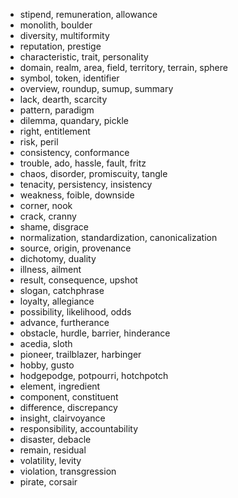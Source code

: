 
- stipend, remuneration, allowance
- monolith, boulder
- diversity, multiformity
- reputation, prestige
- characteristic, trait, personality
- domain, realm, area, field, territory, terrain, sphere
- symbol, token, identifier
- overview, roundup, sumup, summary
- lack, dearth, scarcity
- pattern, paradigm
- dilemma, quandary, pickle
- right, entitlement
- risk, peril
- consistency, conformance
- trouble, ado, hassle, fault, fritz
- chaos, disorder, promiscuity, tangle
- tenacity, persistency, insistency
- weakness, foible, downside
- corner, nook
- crack, cranny
- shame, disgrace
- normalization, standardization, canonicalization
- source, origin, provenance
- dichotomy, duality
- illness, ailment
- result, consequence, upshot
- slogan, catchphrase
- loyalty, allegiance
- possibility, likelihood, odds
- advance, furtherance
- obstacle, hurdle, barrier, hinderance
- acedia, sloth
- pioneer, trailblazer, harbinger
- hobby, gusto
- hodgepodge, potpourri, hotchpotch
- element, ingredient
- component, constituent
- difference, discrepancy
- insight, clairvoyance
- responsibility, accountability
- disaster, debacle
- remain, residual
- volatility, levity
- violation, transgression
- pirate, corsair
